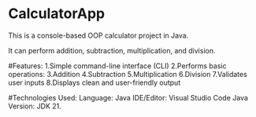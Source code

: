 # CalculatorApp

This is a console-based OOP calculator project in Java.  

It can perform addition, subtraction, multiplication, and division.

#Features:
1.Simple command-line interface (CLI)
2.Performs basic operations:
3.Addition
4.Subtraction
5.Multiplication
6.Division
7.Validates user inputs
8.Displays clean and user-friendly output

#Technologies Used:
Language: Java
IDE/Editor: Visual Studio Code
Java Version: JDK 21.

